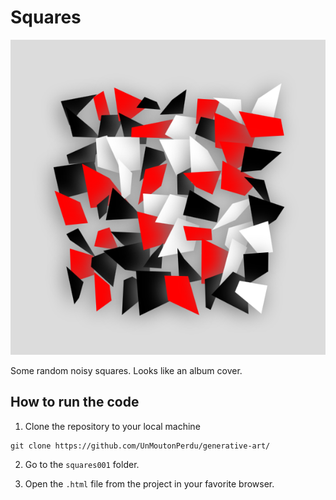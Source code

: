 # Squares

![squares](./squares006.png)

Some random noisy squares. Looks like an album cover.

## How to run the code 

1. Clone the repository to your local machine
```console
git clone https://github.com/UnMoutonPerdu/generative-art/
```

2. Go to the `squares001` folder.

3. Open the `.html` file from the project in your favorite browser.